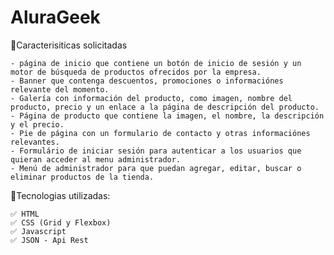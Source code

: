 # AluraGeek

📖Caracterisiticas solicitadas

    - página de inicio que contiene un botón de inicio de sesión y un motor de búsqueda de productos ofrecidos por la empresa.
    - Banner que contenga descuentos, promociones o informaciónes relevante del momento.
    - Galería con información del producto, como imagen, nombre del producto, precio y un enlace a la página de descripción del producto.
    - Página de producto que contiene la imagen, el nombre, la descripción y el precio.
    - Pie de página con un formulario de contacto y otras informaciónes relevantes.
    - Formulário de iniciar sesión para autenticar a los usuarios que quieran acceder al menu administrador.
    - Menú de administrador para que puedan agregar, editar, buscar o eliminar productos de la tienda.



🧩Tecnologias utilizadas:

    ✅ HTML
    ✅ CSS (Grid y Flexbox)
    ✅ Javascript
    ✅ JSON - Api Rest